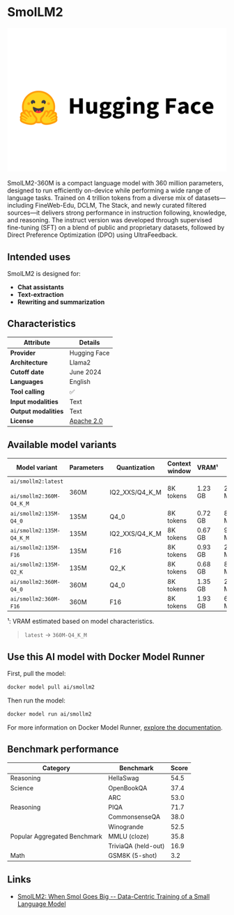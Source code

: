 # SmolLM2

![logo](https://github.com/docker/model-cards/raw/refs/heads/main/logos/hugginfface-280x184-overview@2x.svg)

SmolLM2-360M is a compact language model with 360 million parameters, designed to run efficiently on-device while performing a wide range of language tasks. Trained on 4 trillion tokens from a diverse mix of datasets—including FineWeb-Edu, DCLM, The Stack, and newly curated filtered sources—it delivers strong performance in instruction following, knowledge, and reasoning. The instruct version was developed through supervised fine-tuning (SFT) on a blend of public and proprietary datasets, followed by Direct Preference Optimization (DPO) using UltraFeedback.

## Intended uses

SmolLM2 is designed for:

- **Chat assistants** 
- **Text-extraction**
- **Rewriting and summarization**

## Characteristics

| Attribute             | Details       |
|---------------------- |---------------|
| **Provider**          | Hugging Face  |
| **Architecture**      | Llama2        |
| **Cutoff date**       | June 2024     |
| **Languages**         | English       |
| **Tool calling**      | ✅            |
| **Input modalities**  | Text          |
| **Output modalities** | Text          |
| **License**           | [Apache 2.0](https://www.apache.org/licenses/LICENSE-2.0) |


## Available model variants

| Model variant | Parameters | Quantization | Context window | VRAM¹ | Size |
|---------------|------------|--------------|----------------|------|-------|
| `ai/smollm2:latest`<br><br>`ai/smollm2:360M-Q4_K_M` | 360M | IQ2_XXS/Q4_K_M | 8K tokens | 1.23 GB | 256.35 MB |
| `ai/smollm2:135M-Q4_0` | 135M | Q4_0 | 8K tokens | 0.72 GB | 85.77 MB |
| `ai/smollm2:135M-Q4_K_M` | 135M | IQ2_XXS/Q4_K_M | 8K tokens | 0.67 GB | 98.87 MB |
| `ai/smollm2:135M-F16` | 135M | F16 | 8K tokens | 0.93 GB | 256.63 MB |
| `ai/smollm2:135M-Q2_K` | 135M | Q2_K | 8K tokens | 0.68 GB | 82.41 MB |
| `ai/smollm2:360M-Q4_0` | 360M | Q4_0 | 8K tokens | 1.35 GB | 216.80 MB |
| `ai/smollm2:360M-F16` | 360M | F16 | 8K tokens | 1.93 GB | 690.24 MB |

¹: VRAM estimated based on model characteristics.

> `latest` → `360M-Q4_K_M`

## Use this AI model with Docker Model Runner

First, pull the model:

```bash
docker model pull ai/smollm2
```

Then run the model:

```bash
docker model run ai/smollm2
```

For more information on Docker Model Runner, [explore the documentation](https://docs.docker.com/desktop/features/model-runner/).

## Benchmark performance

| Category                     | Benchmark                   | Score |
|------------------------------|---------------------------- |-------|
| Reasoning                    | HellaSwag                   | 54.5  |
| Science                      | OpenBookQA                  | 37.4  |
|                              | ARC                         | 53.0  |
| Reasoning                    | PIQA                        | 71.7  |
|                              | CommonsenseQA               | 38.0  |
|                              | Winogrande                  | 52.5  |
| Popular Aggregated Benchmark | MMLU (cloze)                | 35.8  |
|                              | TriviaQA (held-out)         | 16.9  |
| Math	                       | GSM8K (5-shot)              | 3.2   |


## Links

- [SmolLM2: When Smol Goes Big -- Data-Centric Training of a Small Language Model](https://arxiv.org/abs/2502.02737) 
